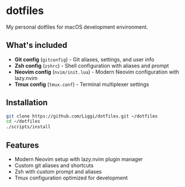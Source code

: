 # dotfiles

My personal dotfiles for macOS development environment.

## What's included

- **Git config** (`gitconfig`) - Git aliases, settings, and user info
- **Zsh config** (`zshrc`) - Shell configuration with aliases and prompt  
- **Neovim config** (`nvim/init.lua`) - Modern Neovim configuration with lazy.nvim
- **Tmux config** (`tmux.conf`) - Terminal multiplexer settings

## Installation

```bash
git clone https://github.com/Liggi/dotfiles.git ~/dotfiles
cd ~/dotfiles
./scripts/install
```

## Features

- Modern Neovim setup with lazy.nvim plugin manager
- Custom git aliases and shortcuts
- Zsh with custom prompt and aliases
- Tmux configuration optimized for development
